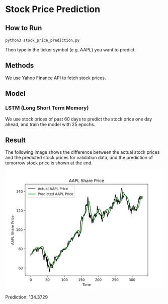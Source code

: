 # Stock Price Prediction

## How to Run
  `python3 stock_price_prediction.py`
  
  Then type in the ticker symbol (e.g. AAPL) you want to predict.
  
## Methods
We use Yahoo Finance API to fetch stock prices.

## Model
### LSTM (Long Short Term Memory)
We use stock prices of past 60 days to predict the stock price one day ahead, and train the model with 25 epochs.

## Result
The following image shows the difference between the actual stock prices and the predicted stock prices for validation data, and the prediction of tomorrow stock price is shown at the end.

![image](https://github.com/wutonytt/Stock-Price-Prediction/blob/0675b3d72485f7e65f9c4bcec97cffef5113d206/Figure_1.png)

Prediction: 134.3729
